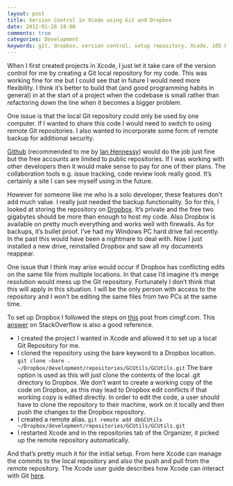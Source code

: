 ```yaml
--- 
layout: post
title: Version Control in Xcode using Git and Dropbox
date: 2012-01-26 18:00
comments: true
categories: Development
keywords: git, dropbox, version control, setup repository, Xcode, iOS Development
---
```

When I first created projects in Xcode, I just let it take care of the version control for me by creating a Git local repository for my code. This was working fine for me but I could see that in future I would need more flexibility. I think it’s better to build that (and good programming habits in general) in at the start of a project when the codebase is small rather than refactoring down the line when it becomes a bigger problem.

One issue is that the local Git repository could only be used by one computer. If I wanted to share this code I would need to switch to using remote Git repositories. I also wanted to incorporate some form of remote backup for additional security.

[Github](http://www.github.com) (recommended to me by [Ian Hennessy](http://au.linkedin.com/pub/ian-hennessy/5/1b4/987)) would do the job just fine but the free accounts are limited to public repositories. If I was working with other developers then it would make sense to pay for one of their plans. The collaboration tools e.g. issue tracking, code review look really good. It’s certainly a site I can see myself using in the future.

However for someone like me who is a solo developer, these features don’t add much value. I really just needed the backup functionality. So for this, I looked at storing the repository on [Dropbox](http://www.dropbox.com). It’s private and the free two gigabytes should be more than enough to host my code. Also Dropbox is available on pretty much everything and works well with firewalls. As for backups, it’s bullet proof. I’ve had my Windows PC hard drive fail recently. In the past this would have been a nightmare to deal with. Now I just installed a new drive, reinstalled Dropbox and saw all my documents reappear.

One issue that I think may arise would occur if Dropbox has conflicting edits on the same file from multiple locations. In that case I’d imagine it’s merge resolution would mess up the Git repository. Fortunately I don’t think that this will apply in this situation. I will be the only person with access to the repository and I won’t be editing the same files from two PCs at the same time.

To set up Dropbox I followed the steps on [this](http://www.cimgf.com/2008/06/03/version-control-makes-you-a-better-programmer/) post from cimgf.com. This [answer](http://stackoverflow.com/questions/1960799/using-gitdropbox-together-effectively) on StackOverflow is also a good reference.

*   I created the project I wanted in Xcode and allowed it to set up a local Git Repository for me.
*   I cloned the repository using the bare keyword to a Dropbox location.
`git clone –bare . ~/Dropbox/development/repositories/GCUtils/GCUtils.git`
The bare option is used as this will just clone the contents of the local .git directory to Dropbox. We don’t want to create a working copy of the code on Dropbox, as this may lead to Dropbox edit conflicts if that working copy is edited directly. In order to edit the code, a user should have to clone the repository to their machine, work on it locally and then push the changes to the Dropbox repository.
*   I created a remote alias.
`git remote add dbGCUtils ~/Dropbox/development/repositories/GCUtils/GCUtils.git`
*   I restarted Xcode and in the repositories tab of the Organizer, it picked up the remote repository automatically.

And that’s pretty much it for the initial setup. From here Xcode can manage the commits to the local repository and also the push and pull from the remote repository. The Xcode user guide describes how Xcode can interact with Git [here](http://developer.apple.com/library/mac/#documentation/ToolsLanguages/Conceptual/Xcode4UserGuide/SCM/SCM.html).
